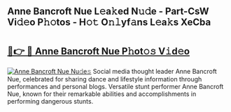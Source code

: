 ## Anne Bancroft Nue L𝚎a𝚔ed N𝚞𝚍e - Part-CsW Vi𝚍𝚎o P𝚑𝚘tos - H𝚘𝚝 O𝚗𝚕yf𝚊ns L𝚎a𝚔s XeCba

# <h2><a href="http://kf0j8q.oniu.top/?m=Anne+Bancroft+Nue">🔗👉 🔴 Anne Bancroft Nue P𝚑ot𝚘𝚜 V𝚒d𝚎o</a></h2>

[![Anne Bancroft Nue Nu𝚍e𝚜](https://i.imgur.com/0qMVB7G.gif)](http://kf0j8q.oniu.top/?m=Anne+Bancroft+Nue)
Social media thought leader Anne Bancroft Nue, celebrated for sharing dance and lifestyle information through performances and personal blogs. Versatile stunt performer Anne Bancroft Nue, known for their remarkable abilities and accomplishments in performing dangerous stunts.  
